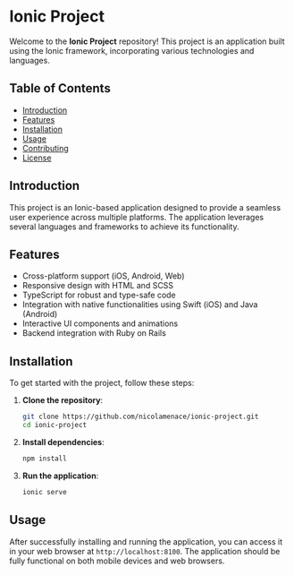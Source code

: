 # Ionic Project

Welcome to the **Ionic Project** repository! This project is an application built using the Ionic framework, incorporating various technologies and languages.

## Table of Contents

- [Introduction](#introduction)
- [Features](#features)
- [Installation](#installation)
- [Usage](#usage)
- [Contributing](#contributing)
- [License](#license)

## Introduction

This project is an Ionic-based application designed to provide a seamless user experience across multiple platforms. The application leverages several languages and frameworks to achieve its functionality.

## Features

- Cross-platform support (iOS, Android, Web)
- Responsive design with HTML and SCSS
- TypeScript for robust and type-safe code
- Integration with native functionalities using Swift (iOS) and Java (Android)
- Interactive UI components and animations
- Backend integration with Ruby on Rails

## Installation

To get started with the project, follow these steps:

1. **Clone the repository**:
    ```sh
    git clone https://github.com/nicolamenace/ionic-project.git
    cd ionic-project
    ```

2. **Install dependencies**:
    ```sh
    npm install
    ```

3. **Run the application**:
    ```sh
    ionic serve
    ```

## Usage

After successfully installing and running the application, you can access it in your web browser at `http://localhost:8100`. The application should be fully functional on both mobile devices and web browsers.
